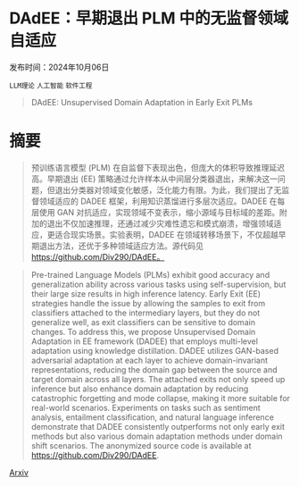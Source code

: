 # DAdEE：早期退出 PLM 中的无监督领域自适应

发布时间：2024年10月06日

`LLM理论` `人工智能` `软件工程`

> DAdEE: Unsupervised Domain Adaptation in Early Exit PLMs

# 摘要

> 预训练语言模型 (PLM) 在自监督下表现出色，但庞大的体积导致推理延迟高。早期退出 (EE) 策略通过允许样本从中间层分类器退出，来解决这一问题，但退出分类器对领域变化敏感，泛化能力有限。为此，我们提出了无监督领域适应的 DADEE 框架，利用知识蒸馏进行多层次适应。DADEE 在每层使用 GAN 对抗适应，实现领域不变表示，缩小源域与目标域的差距。附加的退出不仅加速推理，还通过减少灾难性遗忘和模式崩溃，增强领域适应，更适合现实场景。实验表明，DADEE 在领域转移场景下，不仅超越早期退出方法，还优于多种领域适应方法。源代码见 https://github.com/Div290/DAdEE。

> Pre-trained Language Models (PLMs) exhibit good accuracy and generalization ability across various tasks using self-supervision, but their large size results in high inference latency. Early Exit (EE) strategies handle the issue by allowing the samples to exit from classifiers attached to the intermediary layers, but they do not generalize well, as exit classifiers can be sensitive to domain changes. To address this, we propose Unsupervised Domain Adaptation in EE framework (DADEE) that employs multi-level adaptation using knowledge distillation. DADEE utilizes GAN-based adversarial adaptation at each layer to achieve domain-invariant representations, reducing the domain gap between the source and target domain across all layers. The attached exits not only speed up inference but also enhance domain adaptation by reducing catastrophic forgetting and mode collapse, making it more suitable for real-world scenarios. Experiments on tasks such as sentiment analysis, entailment classification, and natural language inference demonstrate that DADEE consistently outperforms not only early exit methods but also various domain adaptation methods under domain shift scenarios. The anonymized source code is available at https://github.com/Div290/DAdEE.

[Arxiv](https://arxiv.org/abs/2410.04424)